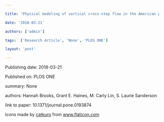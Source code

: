---
title: 'Physical modeling of vortical cross-step flow in the American paddlefish, Polyodon spathula'
date: '2018-03-21'
authors: ['admin']
tags:  ['Research Article', 'None', 'PLOS ONE']
layout: 'post'
---
Publishing date: 2018-03-21

Published on: PLOS ONE

summary: None

authors: Hannah Brooks, Grant E. Haines, M. Carly Lin, S. Laurie Sanderson

link to paper: 10.1371/journal.pone.0193874

Icons made by <a href="https://www.flaticon.com/free-icon/bookshelves_3576884" title="catkuro">catkuro</a> from <a href="https://www.flaticon.com/" title="Flaticon"> www.flaticon.com</a>